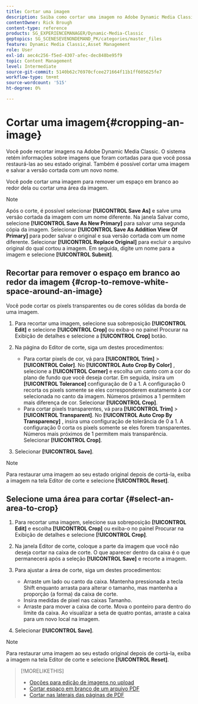 ```yaml
---
title: Cortar uma imagem
description: Saiba como cortar uma imagem no Adobe Dynamic Media Classic.
contentOwner: Rick Brough
content-type: reference
products: SG_EXPERIENCEMANAGER/Dynamic-Media-Classic
geptopics: SG_SCENESEVENONDEMAND_PK/categories/master_files
feature: Dynamic Media Classic,Asset Management
role: User
exl-id: aec4c256-f5ed-4307-afec-dec848be95f9
topic: Content Management
level: Intermediate
source-git-commit: 5140b62c76970cfcee271664f11b1ff605625fe7
workflow-type: tm+mt
source-wordcount: '515'
ht-degree: 0%

---
```


# Cortar uma imagem{#cropping-an-image}

Você pode recortar imagens na Adobe Dynamic Media Classic. O sistema retém informações sobre imagens que foram cortadas para que você possa restaurá-las ao seu estado original. Também é possível cortar uma imagem e salvar a versão cortada com um novo nome.

Você pode cortar uma imagem para remover um espaço em branco ao redor dela ou cortar uma área da imagem.

>[!NOTE]
>
>Após o corte, é possível selecionar **[!UICONTROL Save As]** e salve uma versão cortada da imagem com um nome diferente. Na janela Salvar como, selecione **[!UICONTROL Save As New Primary]** para salvar uma segunda cópia da imagem. Selecionar **[!UICONTROL Save As Addition View Of Primary]** para poder salvar o original e sua versão cortada com um nome diferente. Selecionar **[!UICONTROL Replace Original]** para excluir o arquivo original do qual cortou a imagem. Em seguida, digite um nome para a imagem e selecione **[!UICONTROL Submit]**.

## Recortar para remover o espaço em branco ao redor da imagem {#crop-to-remove-white-space-around-an-image}

Você pode cortar os pixels transparentes ou de cores sólidas da borda de uma imagem.

1. Para recortar uma imagem, selecione sua sobreposição **[!UICONTROL Edit]** e selecione **[!UICONTROL Crop]** ou exiba-o no painel Procurar na Exibição de detalhes e selecione a **[!UICONTROL Crop]** botão.
1. Na página do Editor de corte, siga um destes procedimentos:

   * Para cortar pixels de cor, vá para **[!UICONTROL Trim]** > **[!UICONTROL Color]**. No **[!UICONTROL Auto Crop By Color]** , selecione a **[!UICONTROL Corner]** e escolha um canto com a cor do plano de fundo que você deseja cortar. Em seguida, insira um **[!UICONTROL Tolerance]** configuração de 0 a 1. A configuração 0 recorta os pixels somente se eles corresponderem exatamente à cor selecionada no canto da imagem. Números próximos a 1 permitem mais diferença de cor. Selecionar **[!UICONTROL Crop]**.
   * Para cortar pixels transparentes, vá para **[!UICONTROL Trim]** > **[!UICONTROL Transparent]**. No **[!UICONTROL Auto Crop By Transparency]** , insira uma configuração de tolerância de 0 a 1. A configuração 0 corta os pixels somente se eles forem transparentes. Números mais próximos de 1 permitem mais transparência. Selecionar **[!UICONTROL Crop]**.

1. Selecionar **[!UICONTROL Save]**.

>[!NOTE]
>
>Para restaurar uma imagem ao seu estado original depois de cortá-la, exiba a imagem na tela Editor de corte e selecione **[!UICONTROL Reset]**.

## Selecione uma área para cortar {#select-an-area-to-crop}

1. Para recortar uma imagem, selecione sua sobreposição **[!UICONTROL Edit]** e escolha **[!UICONTROL Crop]** ou exiba-o no painel Procurar na Exibição de detalhes e selecione **[!UICONTROL Crop]**.

1. Na janela Editor de corte, coloque a parte da imagem que você não deseja cortar na caixa de corte. O que aparecer dentro da caixa é o que permanecerá após a seleção **[!UICONTROL Save]** e recorte a imagem.
1. Para ajustar a área de corte, siga um destes procedimentos:

   * Arraste um lado ou canto da caixa. Mantenha pressionada a tecla Shift enquanto arrasta para alterar o tamanho, mas mantenha a proporção (a forma) da caixa de corte.
   * Insira medidas de pixel nas caixas Tamanho.
   * Arraste para mover a caixa de corte. Mova o ponteiro para dentro do limite da caixa. Ao visualizar a seta de quatro pontas, arraste a caixa para um novo local na imagem.

1. Selecionar **[!UICONTROL Save]**.

>[!NOTE]
>
>Para restaurar uma imagem ao seu estado original depois de cortá-la, exiba a imagem na tela Editor de corte e selecione **[!UICONTROL Reset]**.

>[!MORELIKETHIS]
>
>* [Opções para edição de imagens no upload](image-editing-options-upload.md#image-editing-options-at-upload)
>* [Cortar espaço em branco de um arquivo PDF](pdfs.md#cropping_white_space_from_a_pdf_file)
>* [Cortar nas laterais das páginas de PDF](pdfs.md#cropping_from_the_sides_of_pdf_pages)
